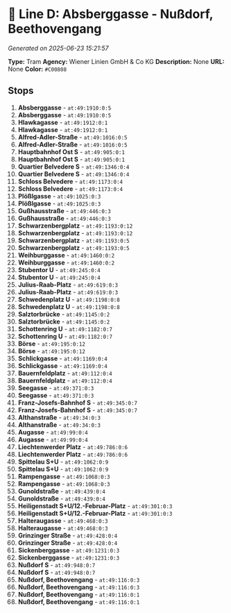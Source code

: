 # 🚊 Line D: Absberggasse - Nußdorf, Beethovengang

*Generated on 2025-06-23 15:21:57*

**Type:** Tram
**Agency:** Wiener Linien GmbH & Co KG
**Description:** None
**URL:** None
**Color:** `#C00808`

## Stops

1. **Absberggasse** - `at:49:1910:0:5`
2. **Absberggasse** - `at:49:1910:0:5`
3. **Hlawkagasse** - `at:49:1912:0:1`
4. **Hlawkagasse** - `at:49:1912:0:1`
5. **Alfred-Adler-Straße** - `at:49:1016:0:5`
6. **Alfred-Adler-Straße** - `at:49:1016:0:5`
7. **Hauptbahnhof Ost S** - `at:49:905:0:1`
8. **Hauptbahnhof Ost S** - `at:49:905:0:1`
9. **Quartier Belvedere S** - `at:49:1346:0:4`
10. **Quartier Belvedere S** - `at:49:1346:0:4`
11. **Schloss Belvedere** - `at:49:1173:0:4`
12. **Schloss Belvedere** - `at:49:1173:0:4`
13. **Plößlgasse** - `at:49:1025:0:3`
14. **Plößlgasse** - `at:49:1025:0:3`
15. **Gußhausstraße** - `at:49:446:0:3`
16. **Gußhausstraße** - `at:49:446:0:3`
17. **Schwarzenbergplatz** - `at:49:1193:0:12`
18. **Schwarzenbergplatz** - `at:49:1193:0:12`
19. **Schwarzenbergplatz** - `at:49:1193:0:5`
20. **Schwarzenbergplatz** - `at:49:1193:0:5`
21. **Weihburggasse** - `at:49:1460:0:2`
22. **Weihburggasse** - `at:49:1460:0:2`
23. **Stubentor U** - `at:49:245:0:4`
24. **Stubentor U** - `at:49:245:0:4`
25. **Julius-Raab-Platz** - `at:49:619:0:3`
26. **Julius-Raab-Platz** - `at:49:619:0:3`
27. **Schwedenplatz U** - `at:49:1198:0:8`
28. **Schwedenplatz U** - `at:49:1198:0:8`
29. **Salztorbrücke** - `at:49:1145:0:2`
30. **Salztorbrücke** - `at:49:1145:0:2`
31. **Schottenring U** - `at:49:1182:0:7`
32. **Schottenring U** - `at:49:1182:0:7`
33. **Börse** - `at:49:195:0:12`
34. **Börse** - `at:49:195:0:12`
35. **Schlickgasse** - `at:49:1169:0:4`
36. **Schlickgasse** - `at:49:1169:0:4`
37. **Bauernfeldplatz** - `at:49:112:0:4`
38. **Bauernfeldplatz** - `at:49:112:0:4`
39. **Seegasse** - `at:49:371:0:3`
40. **Seegasse** - `at:49:371:0:3`
41. **Franz-Josefs-Bahnhof S** - `at:49:345:0:7`
42. **Franz-Josefs-Bahnhof S** - `at:49:345:0:7`
43. **Althanstraße** - `at:49:34:0:3`
44. **Althanstraße** - `at:49:34:0:3`
45. **Augasse** - `at:49:99:0:4`
46. **Augasse** - `at:49:99:0:4`
47. **Liechtenwerder Platz** - `at:49:786:0:6`
48. **Liechtenwerder Platz** - `at:49:786:0:6`
49. **Spittelau S+U** - `at:49:1062:0:9`
50. **Spittelau S+U** - `at:49:1062:0:9`
51. **Rampengasse** - `at:49:1068:0:3`
52. **Rampengasse** - `at:49:1068:0:3`
53. **Gunoldstraße** - `at:49:439:0:4`
54. **Gunoldstraße** - `at:49:439:0:4`
55. **Heiligenstadt S+U/12.-Februar-Platz** - `at:49:301:0:3`
56. **Heiligenstadt S+U/12.-Februar-Platz** - `at:49:301:0:3`
57. **Halteraugasse** - `at:49:468:0:3`
58. **Halteraugasse** - `at:49:468:0:3`
59. **Grinzinger Straße** - `at:49:428:0:4`
60. **Grinzinger Straße** - `at:49:428:0:4`
61. **Sickenberggasse** - `at:49:1231:0:3`
62. **Sickenberggasse** - `at:49:1231:0:3`
63. **Nußdorf S** - `at:49:948:0:7`
64. **Nußdorf S** - `at:49:948:0:7`
65. **Nußdorf, Beethovengang** - `at:49:116:0:3`
66. **Nußdorf, Beethovengang** - `at:49:116:0:3`
67. **Nußdorf, Beethovengang** - `at:49:116:0:1`
68. **Nußdorf, Beethovengang** - `at:49:116:0:1`